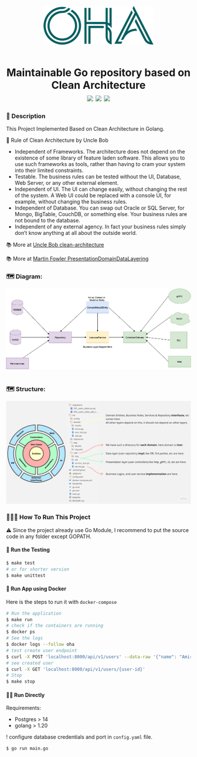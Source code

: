 <div align="center"><img src="./docs/images/logo.png" alt="OHA" /></div>
<br/>
<h1 align="center">Maintainable Go repository based on Clean Architecture
<div align="center">
<img src="https://img.shields.io/badge/Go-1.20+-00ADD8?logo=go" />
<img src="https://img.shields.io/badge/code_coverage-90%25-success?logo=none" />
<img src="https://img.shields.io/github/license/elangosundar/awesome-README-templates?color=2b9348" />
</div>
</h1>

### 📜 Description
This Project Implemented Based on Clean Architecture in Golang.

🔰 Rule of Clean Architecture by Uncle Bob
 * Independent of Frameworks. The architecture does not depend on the existence of some library of feature laden software. This allows you to use such frameworks as tools, rather than having to cram your system into their limited constraints.
 * Testable. The business rules can be tested without the UI, Database, Web Server, or any other external element.
 * Independent of UI. The UI can change easily, without changing the rest of the system. A Web UI could be replaced with a console UI, for example, without changing the business rules.
 * Independent of Database. You can swap out Oracle or SQL Server, for Mongo, BigTable, CouchDB, or something else. Your business rules are not bound to the database.
 * Independent of any external agency. In fact your business rules simply don’t know anything at all about the outside world.

📚 More at [Uncle Bob clean-architecture](https://blog.cleancoder.com/uncle-bob/2012/08/13/the-clean-architecture.html)

📚 More at [Martin Fowler PresentationDomainDataLayering](https://martinfowler.com/bliki/PresentationDomainDataLayering.html)

### 🗺 Diagram:
<div align="center"><img src="./docs/images/clean-arch.png" /></div>

<br/>

### 🗺 Structure:
<div align="center"><img src="./docs/images/structure.jpeg" /></div>

### 🏃🏽‍♂️ How To Run This Project
⚠️ Since the project already use Go Module, I recommend to put the source code in any folder except GOPATH.

#### 🧪 Run the Testing

```bash
$ make test
# or for shorter version
$ make unittest
```

#### 🐳 Run App using Docker
Here is the steps to run it with `docker-compose`

```bash
# Run the application
$ make run
# check if the containers are running
$ docker ps
# See the logs
$ docker logs --follow oha
# test create user endpoint
$ curl -X POST 'localhost:8000/api/v1/users' --data-raw '{"name": "Amir"}'
# see created user
$ curl -X GET 'localhost:8000/api/v1/users/{user-id}'
# Stop
$ make stop
```

#### 🐻‍❄️ Run Directly
Requirements:
- Postgres > 14 
- golang > 1.20

! configure database credentials and port in `config.yaml` file.
```bash
$ go run main.go
```